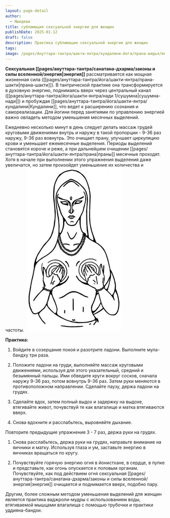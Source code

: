 ```yaml
---
layout: page-detail
author:
  - Яшодеви
title: сублимация сексуальной энергии для женщин
publishDate: 2025-01-12
draft: false
description: Практика сублимации сексуальной энергии для женщин
tags: 
image: /pages/Ануттара-тантра/шакти-янтра/кундалини-йога/прана-видья/media/сублимация.png
---
```

**Сексуальная [[pages/ануттара-тантра/санатана-дхарма/законы и силы вселенной/энергия|энергия]]** рассматривается как мощная жизненная сила ([[pages/ануттара-тантра/йога/шакти-янтра/прана-шакти|прана-шакти]]). В тантрической практике она трансформируется в духовную энергию, поднимаясь вверх через центральный канал ([[pages/ануттара-тантра/йога/шакти-янтра/нади 1/сушумна|сушумна-нади]]) и пробуждая [[pages/ануттара-тантра/йога/шакти-янтра/кундалини|Кундалини]], что ведет к расширению сознания и самореализации.
Для йогини перед занятиями по управлению энергией важно овладеть методом уменьшения месячных выделений. 

Ежедневно несколько минут в день следует делать массаж грудей круговыми движениями внутрь и наружу в такой пропорции - 9-36 раз наружу, 9-36 раз вовнутрь. Это очищает прану, улучшает циркуляцию крови и уменьшает ежемесячные выделения. Периоды выделений становятся короче и реже, а при дальнейшем очищении [[pages/ануттара-тантра/йога/шакти-янтра/прана|праны]] месячные проходят. Хотя в начале при выполнении этого упражнения выделения даже увеличатся, но затем произойдет уменьшение их количества и частоты. 
![практика для поднятия сексуальной энергии для женщин](pages/ануттара-тантра/йога/шакти-янтра/кундалини-йога/прана-видья/media/сублимация.png)

**Практика:** 

1. Войдите в созерцание покоя и разотрите ладони. Выполните мула-бандху три раза. 

2. Положите ладони на груди, выполняйте массаж круговыми движениями, используя для этого указательный, средний и безымянный пальцы. Ими обведите круги вокруг сосков, сначала наружу 9-36 раз, потом вовнутрь 9-36 раз. Затем руки меняются в противоположном направлении. Сделайте паузу, держа ладони на грудях. 

3. Сделайте вдох, затем полный выдох и задержку на выдохе, втягивайте живот, почувствуй те как влагалище и матка втягиваются вверх. 

4. Снова вдохните и расслабьтесь, выровняйте дыхание. 

Повторите предыдущие упражнения 3 - 7 раз, держа руки на грудях. 

1. Снова расслабьтесь, держа руки на грудях, направьте внимание на яичники и матку. Используя глаза и ум, заставьте энергию в яичниках вращаться по кругу. 

2. Почувствуйте горячую энергию огня в йонистхане, в сердце, в пупке и представьте, как огонь опускается к половым органам. Почувствуйте, как под действием огня сексуальная [[pages/ануттара-тантра/санатана-дхарма/законы и силы вселенной/энергия|энергия]] очищается и поднимается вверх, подобно пару. 

Другим, более сложным методом уменьшения выделений для женщин является практика ваджроли-мудры с использованием воды, втягиваемой мышцами влагалища с помощью трубочки и практики уддияна-бандхи.